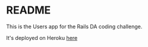 # README

This is the Users app for the Rails DA coding challenge.

It's deployed on Heroku [here](http://young-castle-3636.herokuapp.com/)
